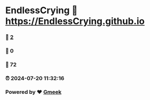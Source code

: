 # EndlessCrying :link: https://EndlessCrying.github.io 
### :page_facing_up: [2](https://EndlessCrying.github.io/tag.html) 
### :speech_balloon: 0 
### :hibiscus: 72 
### :alarm_clock: 2024-07-20 11:32:16 
### Powered by :heart: [Gmeek](https://github.com/Meekdai/Gmeek)
